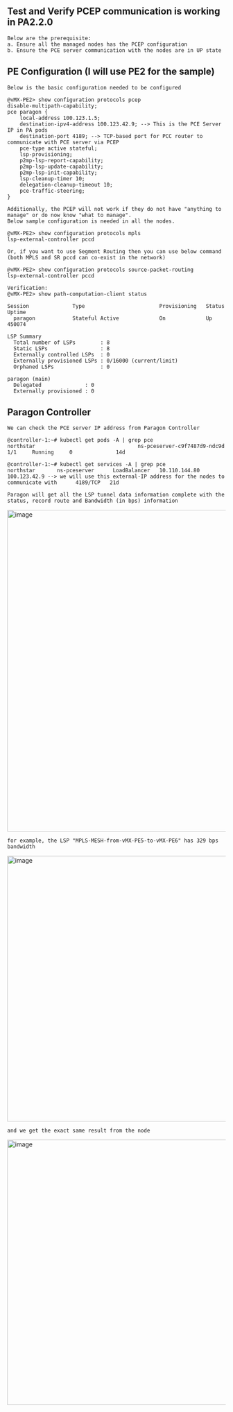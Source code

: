 ## Test and Verify PCEP communication is working in PA2.2.0

```
Below are the prerequisite:
a. Ensure all the managed nodes has the PCEP configuration
b. Ensure the PCE server communication with the nodes are in UP state
```

## PE Configuration (I will use PE2 for the sample)

```
Below is the basic configuration needed to be configured 

@vMX-PE2> show configuration protocols pcep 
disable-multipath-capability;
pce paragon {
    local-address 100.123.1.5;
    destination-ipv4-address 100.123.42.9; --> This is the PCE Server IP in PA pods
    destination-port 4189; --> TCP-based port for PCC router to communicate with PCE server via PCEP
    pce-type active stateful; 
    lsp-provisioning;
    p2mp-lsp-report-capability;
    p2mp-lsp-update-capability;
    p2mp-lsp-init-capability;
    lsp-cleanup-timer 10;
    delegation-cleanup-timeout 10;
    pce-traffic-steering;
}

Additionally, the PCEP will not work if they do not have "anything to manage" or do now know "what to manage".
Below sample configuration is needed in all the nodes.

@vMX-PE2> show configuration protocols mpls 
lsp-external-controller pccd

Or, if you want to use Segment Routing then you can use below command (both MPLS and SR pccd can co-exist in the network)

@vMX-PE2> show configuration protocols source-packet-routing
lsp-external-controller pccd

Verification:
@vMX-PE2> show path-computation-client status 

Session              Type                        Provisioning   Status         Uptime
  paragon            Stateful Active             On             Up              450074      

LSP Summary
  Total number of LSPs        : 8        
  Static LSPs                 : 8        
  Externally controlled LSPs  : 0        
  Externally provisioned LSPs : 0/16000 (current/limit)
  Orphaned LSPs               : 0        

paragon (main)
  Delegated              : 0               
  Externally provisioned : 0               

```

## Paragon Controller

```
We can check the PCE server IP address from Paragon Controller

@controller-1:~# kubectl get pods -A | grep pce
northstar                                 ns-pceserver-c9f7487d9-ndc9d                                  1/1     Running     0              14d

@controller-1:~# kubectl get services -A | grep pce
northstar       ns-pceserver      LoadBalancer   10.110.144.80    100.123.42.9 --> we will use this external-IP address for the nodes to communicate with      4189/TCP   21d

Paragon will get all the LSP tunnel data information complete with the status, record route and Bandwidth (in bps) information
```

<img width="742" alt="image" src="https://github.com/user-attachments/assets/a6ae2898-e559-4aee-a5f9-99fecf34c3dc">

```
for example, the LSP "MPLS-MESH-from-vMX-PE5-to-vMX-PE6" has 329 bps bandwidth
```

<img width="613" alt="image" src="https://github.com/user-attachments/assets/503859a3-6c55-4da7-ad34-d2a95b137be7">

```
and we get the exact same result from the node
```

<img width="612" alt="image" src="https://github.com/user-attachments/assets/d6bc3c5a-a13a-433b-a46b-70a5d002be8f">


```
























